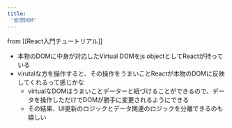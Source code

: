 ```yaml
---
title:
 '仮想DOM'
---
```


from [[React入門チュートリアル]]
- 本物のDOMに中身が対応したVirtual DOMをjs objectとしてReactが持っている
- virutalな方を操作すると、その操作をうまいことReactが本物のDOMに反映してくれるって感じかな
    - virtualなDOMはうまいことデーターと紐づけることができるので、データを操作しただけでDOMが勝手に変更されるようにできる
    - その結果、UI更新のロジックとデータ関連のロジックを分離できるのも嬉しい